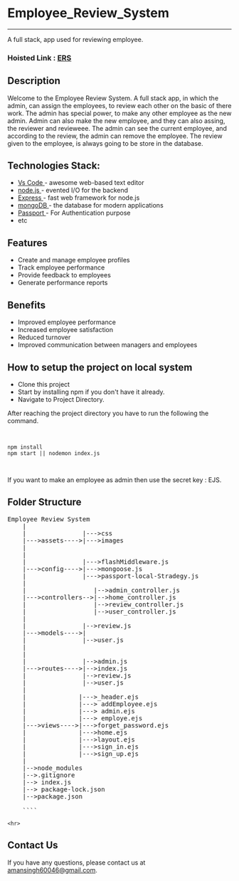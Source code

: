
<h1>Employee_Review_System</h1>
<hr>
<p>A full stack, app used for reviewing employee.</p> 
<h3>Hoisted Link : <a href="https://ers-8w9y.onrender.com">ERS</a></h3>
<h2>Description</h2>
<p>Welcome to the Employee Review System. A full stack app, in which the admin, can assign the employees, to review each other on the basic of there work. The admin has special power, to make any other employee as the new admin. Admin can also make the new employee, and they can also assing, the reviewer and revieweee. The admin can see the current employee, and according to the review, the admin can remove the employee. The review given to the employee, is always going to be store in the database.</p>
<h2>Technologies Stack:</h2>
    <ul>
      <li><a href="https://code.visualstudio.com/">Vs Code </a>- awesome web-based text editor </li>
      <li><a href="https://nodejs.org/en//">node.js </a>- evented I/O for the backend </li>
      <li><a href="https://expressjs.com/">Express </a>- fast web framework for node.js </li>
      <li><a href="https://www.mongodb.com/">mongoDB </a>- the database for modern applications </li>
      <li><a href="http://www.passportjs.org/">Passport </a>- For Authentication purpose </li>
      <li>etc </li>
    </ul>

<h2>Features</h2>
    <ul>
      <li>Create and manage employee profiles</li>
      <li>Track employee performance</li>
      <li>Provide feedback to employees</li>
      <li>Generate performance reports</li>
    </ul>

<h2>Benefits</h2>
    <ul>
      <li>Improved employee performance</li>
      <li>Increased employee satisfaction</li>
      <li>Reduced turnover</li>
      <li>Improved communication between managers and employees</li>
    </ul>
<h2>How to setup the project on local system</h2>
<ul>
    <li>Clone this project</li>
    <li>Start by installing npm if you don't have it already.</li>
    <li>Navigate to Project Directory.</li>
</ul>
<p>After reaching the project directory you have to run the following the command.</p>
<pre class='language-bash'>
    
    npm install
    npm start || nodemon index.js
    
</pre>

<p>If you want to make an employee as admin then use the secret key : EJS.<p>
<h2>Folder Structure</h2>

<pre>Employee Review System
    |
    |               |--->css
    |--->assets---->|--->images
    |             
    |
    |               |--->flashMiddleware.js
    |--->config---->|--->mongoose.js
    |               |--->passport-local-Stradegy.js
    |
    |                  |-->admin_controller.js
    |--->controllers-->|-->home_controller.js
    |                  |-->review_controller.js
    |                  |-->user_controller.js
    |
    |               |-->review.js
    |--->models---->|
    |               |-->user.js
    |
    |              
    |               |-->admin.js
    |--->routes---->|-->index.js
    |               |-->review.js
    |               |-->user.js
    |
    |              |--->_header.ejs
    |              |---> addEmployee.ejs
    |              |---> admin.ejs
    |              |---> employe.ejs
    |--->views---->|--->forget_password.ejs
    |              |--->home.ejs
    |              |--->layout.ejs
    |              |--->sign_in.ejs
    |              |--->sign_up.ejs
    |
    |-->node_modules
    |-->.gitignore
    |--> index.js
    |--> package-lock.json
    |-->package.json
    
    ````</pre>
    <hr>
<h2>Contact Us</h2>
<p>If you have any questions, please contact us at <a href="mailto:amansingh60046@gmail.com">amansingh60046@gmail.com</a>.</p>
